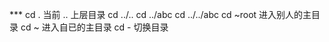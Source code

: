 *** cd
    . 当前
    .. 上层目录
    cd ../..
    cd ../abc
    cd ../../abc
    cd ~root 进入别人的主目录
    cd ~ 进入自已的主目录
    cd - 切换目录
